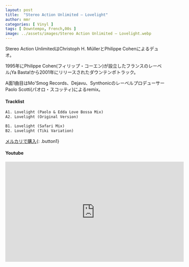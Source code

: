 ```yaml
---
layout: post
title:  "Stereo Action Unlimited – Lovelight"
author: mmr
categories: [ Vinyl ]
tags: [ Downtempo, French,00s ]
image: ../assets/images/Stereo Action Unlimited – Lovelight.webp
---
```


Stereo Action UnlimitedはChristoph H. MüllerとPhilippe Cohenによるデュオ。

1995年にPhilippe Cohen(フィリップ・コーエン)が設立したフランスのレーベル¡Ya Basta!から2001年にリリースされたダウンテンポトラック。

A面1曲目はMo'Smog Records、Dejavu、SynthonicのレーベルプロデューサーPaolo Scotti(パオロ・スコッティ)によるremix。

#### Tracklist
```md
A1. Lovelight (Paolo & Edda Love Bossa Mix)
A2. Lovelight (Original Version)

B1. Lovelight (Safari Mix)
B2. Lovelight (Tiki Variation)

```

[メルカリで購入](https://jp.mercari.com/item/m63403540874?afid=6142608987){: .button1}

#### Youtube
<iframe width="560" height="315" src="https://www.youtube.com/embed/cLiONsxVlmg?si=LIbID7wwpu40r7Mh" title="YouTube video player" frameborder="0" allow="accelerometer; autoplay; clipboard-write; encrypted-media; gyroscope; picture-in-picture; web-share" referrerpolicy="strict-origin-when-cross-origin" allowfullscreen></iframe>